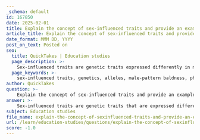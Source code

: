 ```yaml
---
_schema: default
id: 167850
date: 2025-02-01
title: Explain the concept of sex-influenced traits and provide an example of how they manifest differently in males and females.
article_title: Explain the concept of sex-influenced traits and provide an example of how they manifest differently in males and females.
date_format: MMM DD, YYYY
post_on_text: Posted on
seo:
  title: QuickTakes | Education studies
  page_description: >-
    Sex-influenced traits are genetic traits expressed differently in males and females due to hormonal influence, exemplified by male-pattern baldness, which is dominant in males and recessive in females.
  page_keywords: >-
    sex-influenced traits, genetics, alleles, male-pattern baldness, phenotypes, hormonal differences, hair loss, sex-limited traits, inheritance patterns, biological contexts
author: QuickTakes
question: >-
    Explain the concept of sex-influenced traits and provide an example of how they manifest differently in males and females.
answer: >-
    Sex-influenced traits are genetic traits that are expressed differently in males and females, despite both sexes carrying the same alleles. The expression of these traits is often modulated by hormonal differences between the sexes. This means that the same genotype can lead to different phenotypes depending on the sex of the individual.\n\n### Example of Sex-Influenced Traits\nA classic example of a sex-influenced trait is the pattern of baldness in humans. The allele responsible for male-pattern baldness is dominant in males but recessive in females. This means that:\n\n- **Males**: If a male inherits the allele for baldness (even if it is heterozygous), he is likely to express the trait and experience hair loss.\n- **Females**: A female would need to inherit two copies of the baldness allele (homozygous) to express the trait, making it less common for females to exhibit baldness compared to males.\n\n### Comparison with Sex-Limited Traits\nIt is important to differentiate sex-influenced traits from sex-limited traits. While sex-influenced traits can be expressed in both sexes but to different extents, sex-limited traits are expressed exclusively in one sex. For instance, milk production in dairy cattle is a sex-limited trait; only females can produce milk, regardless of the alleles they carry.\n\nIn summary, sex-influenced traits highlight the complex interplay between genetics and hormonal influences, leading to different expressions of the same genetic information in males and females. Understanding these traits is crucial for studying inheritance patterns and their implications in various biological contexts.
subject: Education studies
file_name: explain-the-concept-of-sexinfluenced-traits-and-provide-an-example-of-how-they-manifest-differently-in-males-and-females.md
url: /learn/education-studies/questions/explain-the-concept-of-sexinfluenced-traits-and-provide-an-example-of-how-they-manifest-differently-in-males-and-females
score: -1.0
---
```


&nbsp;
